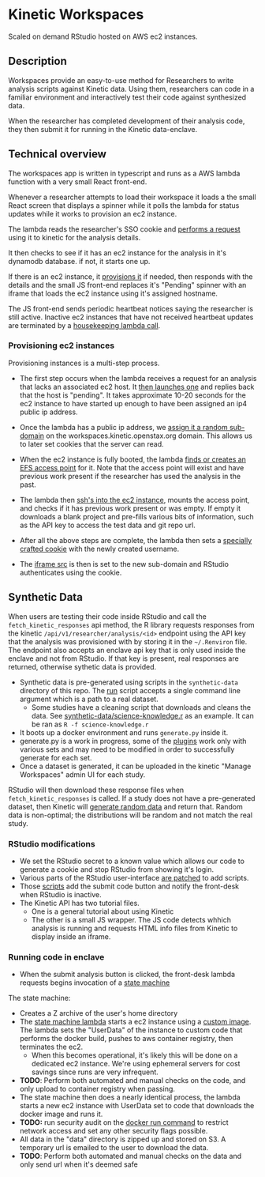 # Kinetic Workspaces

Scaled on demand RStudio hosted on AWS ec2 instances.

## Description

Workspaces provide an easy-to-use method for Researchers to write analysis scripts against Kinetic data.  Using them, researchers can code in a familiar environment and interactively test their code against synthesized data.

When the researcher has completed development of their analysis code, they then submit it for running in the Kinetic data-enclave.

## Technical overview

The workspaces app is written in typescript and runs as a AWS lambda function with a very small React front-end.

Whenever a researcher attempts to load their workspace it loads a the small React screen that displays a spinner while it polls the lambda for status updates while it works to provision an ec2 instance.

The lambda reads the researcher's SSO cookie and [performs a request](front-desk/server/analysis.ts#5) using it to kinetic for the analysis details.

It then checks to see if it has an ec2 instance for the analysis in it's dynamodb database.  if not, it starts one up.

If there is an ec2 instance, it [provisions it](front-desk/server/provision.ts) if needed, then responds with the details and the small JS front-end replaces it's "Pending" spinner with an iframe that loads the ec2 instance using it's assigned hostname.

The JS front-end sends periodic heartbeat notices saying the researcher is still active.  Inactive ec2 instances that have not received heartbeat updates are terminated by a [housekeeping lambda call](deploy/front-desk.tf#95).

### Provisioning ec2 instances

Provisioning instances is a multi-step process.

 - The first step occurs when the lambda receives a request for an analysis that lacks an associated ec2 host.  It [then launches one](front-desk/server/aws.ts#42) and replies back that the host is "pending".  It takes approximate 10-20 seconds for the ec2 instance to have started up enough to have been assigned an ip4 public ip address.

- Once the lambda has a public ip address, we [assign it a random sub-domain](front-desk/server/aws.ts#90) on the workspaces.kinetic.openstax.org domain.  This allows us to later set cookies that the server can read.

- When the ec2 instance is fully booted, the lambda [finds or creates an EFS access point](front-desk/server/aws.ts#117) for it.  Note that the access point will exist and have previous work present if the researcher has used the analysis in the past.

- The lambda then [ssh's into the ec2 instance](front-desk/server/provision.ts), mounts the access point, and checks if it has previous work present or was empty.  If empty it downloads a blank project and pre-fills various bits of information, such as the API key to access the test data and git repo url.

 - After all the above steps are complete, the lambda then sets a [specially crafted cookie](front-desk/server/authentication.ts#24) with the newly created username.

- The [iframe src](front-desk/editor.tsx#60) is then is set to the new sub-domain and RStudio authenticates using the cookie.

## Synthetic Data

When users are testing their code inside RStudio and call the `fetch_kinetic_responses` api method, the R library requests responses from the kinetic `/api/v1/researcher/analysis/<id>` endpoint using the API key that the analysis was provisioned with by storing it in the `~/.Renviron` file.   The endpoint also accepts an enclave api key that is only used inside the enclave and not from RStudio.  If that key is present, real responses are returned, otherwise sythetic data is provided.

* Synthetic data is pre-generated using scripts in the `synthetic-data` directory of this repo.  The [run](synthetic-data/run) script accepts a single command line argument which is a path to a real dataset.
  * Some studies have a cleaning script that downloads and cleans the data.  See [synthetic-data/science-knowledge.r](synthetic-data/science-knowledge.r) as an example.  It can be ran as `R -f science-knowledge.r`
* It boots up a docker environment and runs `generate.py` inside it.
* generate.py is a work in progress, some of the [plugins](synthetic-data/generate.py#L35) work only with various sets and may need to be modified in order to successfully generate for each set.
* Once a dataset is generated, it can be uploaded in the kinetic "Manage Workspaces" admin UI for each study.

RStudio will then download these response files when `fetch_kinetic_responses` is called.  If a study does not have a pre-generated dataset, then Kinetic will [generate random data](https://github.com/openstax/kinetic/blob/main/backend/app/services/qualtrics_test_data.rb) and return that.  Random data is non-optimal; the distributions will be random and not match the real study.

### RStudio modifications

- We set the RStudio secret to a known value which allows our code to generate a cookie and stop RStudio from showing it's login.
- Various parts of the RStudio user-interface [are patched](deploy/configs/install_rstudio#L21-23) to add scripts.
- Those [scripts](deploy/assets/) add the submit code button and notify the front-desk when RStudio is inactive.
- The Kinetic API has two tutorial files.
  - One is a general tutorial about using Kinetic
  - The other is a small JS wrapper.  The JS code detects whhich analysis is running and requests HTML info files from Kinetic to display inside an iframe.

### Running code in enclave

- When the submit analysis button is clicked, the front-desk lambda requests begins invocation of a [state machine](deploy/stats.tf)

The state machine:
- Creates a Z archive of the user's home directory
- The [state machine lambda](enclave/run-ec2-task.ts) starts a ec2 instance using a [custom image](deploy/enclave_image.tf).  The lambda sets the "UserData" of the instance to custom code that performs the docker build, pushes to aws container registry, then terminates the ec2.
  - When this becomes operational, it's likely this will be done on a dedicated ec2 instance.  We're using ephemeral servers for cost savings since runs are very infrequent.
- **TODO**: Perform both automated and manual checks on the code, and only upload to container registry when passing.
- The state machine then does a nearly identical process, the lambda starts a new ec2 instance with UserData set to code that downloads the docker image and runs it.
- **TODO:** run security audit on the [docker run command](enclave/enclave-run.ts) to restrict network access and set any other security flags possible.
- All data in the "data" directory is zipped up and stored on S3.  A temporary url is emailed to the user to download the data.
- **TODO**: Perform both automated and manual checks on the data and only send url when it's deemed safe
